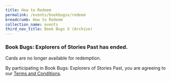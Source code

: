 ```yaml
---
title: How to Redeem
permalink: /events/bookbugsx/redeem
breadcrumb: How to Redeem
collection_name: events
third_nav_title: Book Bugs X (Archive)
---
```


### Book Bugs: Explorers of Stories Past has ended.

Cards are no longer available for redemption.

By participating in Book Bugs: Explorers of Stories Past, you are agreeing to our <a href="/events/bookbugsx/termsandconditions/" target="_blank" rel="noopener noreferrer">Terms and Conditions</a>.